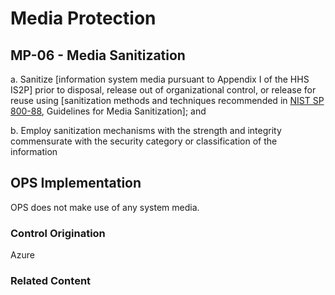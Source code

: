 # Media Protection
## MP-06 - Media Sanitization

a. Sanitize [information system media pursuant to Appendix I of the HHS IS2P] prior to disposal, release out of organizational control, or release for reuse using [sanitization methods and techniques recommended in [NIST SP 800-88](https://www.nist.gov/privacy-framework/nist-sp-800-88), Guidelines for Media Sanitization]; and

b. Employ sanitization mechanisms with the strength and integrity commensurate with the security category or classification of the information

## OPS Implementation

OPS does not make use of any system media.

### Control Origination

Azure

### Related Content
